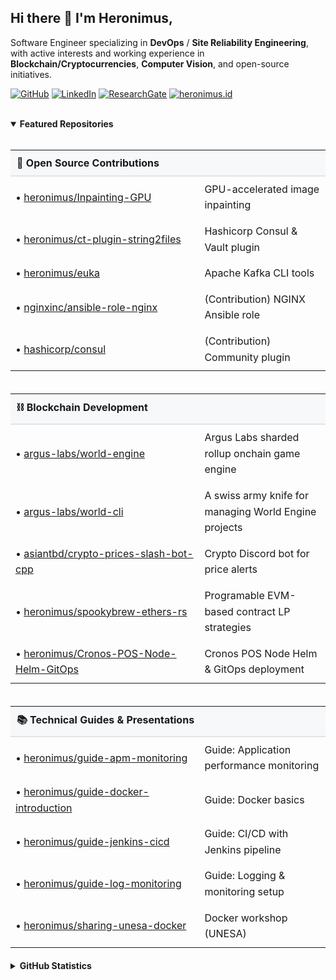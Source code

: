 ## Hi there 👋 I'm Heronimus,

Software Engineer specializing in **DevOps** / **Site Reliability Engineering**, with active interests and working experience in **Blockchain/Cryptocurrencies**, **Computer Vision**, and open-source initiatives.

<!-- profile badges -->
<p align="left">
    <a href="https://github.com/heronimus" target="_blank"><img alt="GitHub" src="https://img.shields.io/badge/-@heronimus-181717?style=flat-square&logo=GitHub&logoColor=white"></a>
    <a href="https://www.linkedin.com/in/heronimustra/" target="_blank"><img alt="LinkedIn" src="https://img.shields.io/badge/-LinkedIn-0077B5?style=flat-square&logo=Linkedin&logoColor=white"></a>
    <a href="https://www.researchgate.net/profile/Heronimus_Tresy_Renata_Adie" target="_blank"><img alt="ResearchGate" src="https://img.shields.io/badge/-ResearchGate-00CCBB?style=flat-square&logo=ResearchGate&logoColor=white"></a>
    <a href="https://heronimus.id" target="_blank"><img alt="heronimus.id" src="https://img.shields.io/website?down_color=blue&down_message=about.me%2Fheronimus&label=web&up_color=blue&up_message=heronimus.id&url=https%3A%2F%2Fheronimus.id"></a>
    <br><br>
</p>

<!-- highlight repository -->
<details open="open" >
<summary><b> Featured Repositories </b></summary>
<br>
<table align="left" width="800px" style="margin-bottom: 20px; border-collapse: collapse;">
  <tbody>
    <tr>
      <th align="left" style="padding: 10px; background-color: #f6f8fa; border-bottom: 2px solid #e1e4e8;" colspan="2">🔧 Open Source Contributions</th>
    </tr>
    <tr>
      <td style="padding: 8px; line-height: 1.6; width: 60%;">
          • <a href="https://github.com/heronimus/Inpainting-GPU">heronimus/Inpainting-GPU</a>
      </td>
      <td style="padding: 8px; line-height: 1.6; width: 40%;">
          GPU-accelerated image inpainting
      </td>
    </tr>
    <tr>
      <td style="padding: 8px; line-height: 1.6;">
          • <a href="https://github.com/heronimus/ct-plugin-string2files">heronimus/ct-plugin-string2files</a>
      </td>
      <td style="padding: 8px; line-height: 1.6;">
          Hashicorp Consul & Vault plugin
      </td>
    </tr>
    <tr>
      <td style="padding: 8px; line-height: 1.6;">
          • <a href="https://github.com/heronimus/euka">heronimus/euka</a>
      </td>
      <td style="padding: 8px; line-height: 1.6;">
          Apache Kafka CLI tools
      </td>
    </tr>
    <tr>
      <td style="padding: 8px; line-height: 1.6;">
          • <a href="https://github.com/nginxinc/ansible-role-nginx/pull/264">nginxinc/ansible-role-nginx</a>
      </td>
      <td style="padding: 8px; line-height: 1.6;">
          (Contribution) NGINX Ansible role
      </td>
    </tr>
    <tr>
      <td style="padding: 8px; line-height: 1.6;">
          • <a href="https://github.com/hashicorp/consul/commit/d866e51bd416f3ac6829f81575bda8b0f40f1ae2">hashicorp/consul</a>
      </td>
      <td style="padding: 8px; line-height: 1.6;">
          (Contribution) Community plugin
      </td>
    </tr>
  </tbody>
</table>
<table align="left" width="800px" style="margin-bottom: 20px; border-collapse: collapse;">
  <tbody>
    <tr>
      <th align="left" style="padding: 10px; background-color: #f6f8fa; border-bottom: 2px solid #e1e4e8;" colspan="2">⛓️ Blockchain Development</th>
    </tr>
    <tr>
      <td style="padding: 8px; line-height: 1.6; width: 60%;">
          • <a href="https://github.com/argus-Labs/world-engine/">argus-labs/world-engine</a>
      </td>
      <td style="padding: 8px; line-height: 1.6; width: 40%;">
          Argus Labs sharded rollup onchain game engine
      </td>
    </tr>
    <tr>
      <td style="padding: 8px; line-height: 1.6;">
          • <a href="https://github.com/argus-Labs/world-cli/">argus-labs/world-cli</a>
      </td>
      <td style="padding: 8px; line-height: 1.6;">
          A swiss army knife for managing World Engine projects
      </td>
    </tr>
    <tr>
      <td style="padding: 8px; line-height: 1.6;">
          • <a href="https://github.com/asiantbd/crypto-prices-slash-bot-cpp">asiantbd/crypto-prices-slash-bot-cpp</a>
      </td>
      <td style="padding: 8px; line-height: 1.6;">
          Crypto Discord bot for price alerts
      </td>
    </tr>
    <tr>
      <td style="padding: 8px; line-height: 1.6;">
          • <a href="https://github.com/heronimus/spookybrew-ethers-rs">heronimus/spookybrew-ethers-rs</a>
      </td>
      <td style="padding: 8px; line-height: 1.6;">
          Programable EVM-based contract LP strategies
      </td>
    </tr>
    <tr>
      <td style="padding: 8px; line-height: 1.6;">
          • <a href="https://github.com/heronimus/Cronos-POS-Node-Helm-GitOps">heronimus/Cronos-POS-Node-Helm-GitOps</a>
      </td>
      <td style="padding: 8px; line-height: 1.6;">
          Cronos POS Node Helm & GitOps deployment
      </td>
    </tr>
  </tbody>
</table>
<table align="left" width="800px" style="margin-bottom: 20px; border-collapse: collapse;">
  <tbody>
    <tr>
      <th align="left" style="padding: 10px; background-color: #f6f8fa; border-bottom: 2px solid #e1e4e8;" colspan="2">📚 Technical Guides & Presentations</th>
    </tr>
    <tr>
      <td style="padding: 8px; line-height: 1.6; width: 60%;">
          • <a href="https://github.com/heronimus/guide-apm-monitoring">heronimus/guide-apm-monitoring</a>
      </td>
      <td style="padding: 8px; line-height: 1.6; width: 40%;">
          Guide: Application performance monitoring
      </td>
    </tr>
    <tr>
      <td style="padding: 8px; line-height: 1.6;">
          • <a href="https://github.com/heronimus/guide-docker-introduction">heronimus/guide-docker-introduction</a>
      </td>
      <td style="padding: 8px; line-height: 1.6;">
          Guide: Docker basics
      </td>
    </tr>
    <tr>
      <td style="padding: 8px; line-height: 1.6;">
          • <a href="https://github.com/heronimus/guide-jenkins-cicd">heronimus/guide-jenkins-cicd</a>
      </td>
      <td style="padding: 8px; line-height: 1.6;">
          Guide: CI/CD with Jenkins pipeline
      </td>
    </tr>
    <tr>
      <td style="padding: 8px; line-height: 1.6;">
          • <a href="https://github.com/heronimus/guide-log-monitoring">heronimus/guide-log-monitoring</a>
      </td>
      <td style="padding: 8px; line-height: 1.6;">
          Guide: Logging & monitoring setup
      </td>
    </tr>
    <tr>
      <td style="padding: 8px; line-height: 1.6;">
          • <a href="https://github.com/heronimus/sharing-unesa-docker">heronimus/sharing-unesa-docker</a>
      </td>
      <td style="padding: 8px; line-height: 1.6;">
          Docker workshop (UNESA)
      </td>
    </tr>
  </tbody>
</table>
<br><br><br><br>
<br><br><br><br>
<br><br><br><br>
<br><br><br><br>
<br><br><br><br>
<br><br><br><br>
<br><br><br><br>
<br><br>
</details>

<details>
<summary><b> GitHub Statistics </b></summary>
<br>
<p align="left">
    <img alt = "GitHub Stats" src="https://github-readme-stats.vercel.app/api?username=heronimus&show_icons=true&hide=issues&icon_color=000000&hide_border=true&title_color=5391FE&text_color=555">
    <br>
    <img alt = "Profile Views" src="https://badges.pufler.dev/visits/heronimus/heronimus?color=blue">
</p>
</details>
